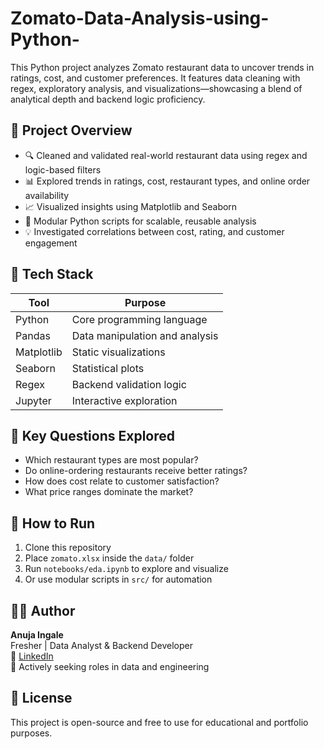 # Zomato-Data-Analysis-using-Python-
This Python project analyzes Zomato restaurant data to uncover trends in ratings, cost, and customer preferences. It features data cleaning with regex, exploratory analysis, and visualizations—showcasing a blend of analytical depth and backend logic proficiency.

## 🚀 Project Overview
- 🔍 Cleaned and validated real-world restaurant data using regex and logic-based filters
- 📊 Explored trends in ratings, cost, restaurant types, and online order availability
- 📈 Visualized insights using Matplotlib and Seaborn
- 🧠 Modular Python scripts for scalable, reusable analysis
- 💡 Investigated correlations between cost, rating, and customer engagement

## 🧰 Tech Stack

| Tool        | Purpose                          |
|-------------|----------------------------------|
| Python      | Core programming language        |
| Pandas      | Data manipulation and analysis   |
| Matplotlib  | Static visualizations            |
| Seaborn     | Statistical plots                |
| Regex       | Backend validation logic         |
| Jupyter     | Interactive exploration          |


## 📌 Key Questions Explored

- Which restaurant types are most popular?
- Do online-ordering restaurants receive better ratings?
- How does cost relate to customer satisfaction?
- What price ranges dominate the market?

## 🧪 How to Run
1. Clone this repository  
2. Place `zomato.xlsx` inside the `data/` folder  
3. Run `notebooks/eda.ipynb` to explore and visualize  
4. Or use modular scripts in `src/` for automation

## 👩‍💻 Author
**Anuja Ingale**  
Fresher | Data Analyst & Backend Developer  
🔗 [LinkedIn](https://www.linkedin.com/in/anuja-ingale-3aa17b1b3/)  
💼 Actively seeking roles in data and engineering

## 📃 License

This project is open-source and free to use for educational and portfolio purposes.
